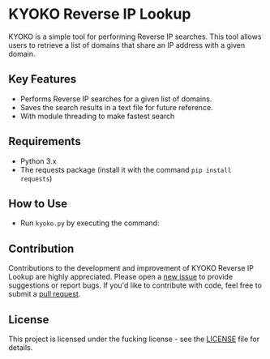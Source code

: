 # KYOKO Reverse IP Lookup

KYOKO is a simple tool for performing Reverse IP searches. This tool allows users to retrieve a list of domains that share an IP address with a given domain.

## Key Features
- Performs Reverse IP searches for a given list of domains.
- Saves the search results in a text file for future reference.
- With module threading to make fastest search

## Requirements
- Python 3.x
- The requests package (install it with the command `pip install requests`)

## How to Use
- Run `kyoko.py` by executing the command:

## Contribution
Contributions to the development and improvement of KYOKO Reverse IP Lookup are highly appreciated. Please open a [new issue](https://github.com/sxlmnwb/kyoko_reverse_ip/issues) to provide suggestions or report bugs. If you'd like to contribute with code, feel free to submit a [pull request](https://github.com/sxlmnwb/kyoko_reverse_ip/pulls).

## License
This project is licensed under the fucking license - see the [LICENSE](LICENSE) file for details.